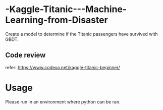 # -Kaggle-Titanic---Machine-Learning-from-Disaster
Create a model to determine if the Titanic passengers have survived with GBDT.

## Code review
refer:  https://www.codexa.net/kaggle-titanic-beginner/

# Usage

Please run in an environment where python can be ran.
